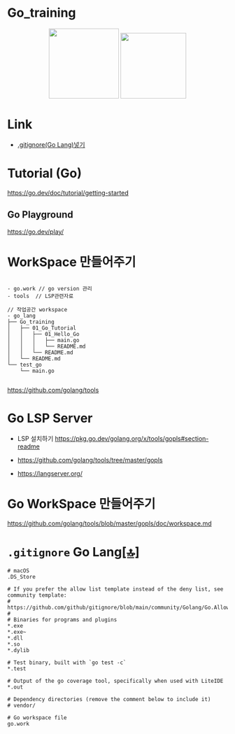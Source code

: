 # Go_training

<p align="center">
  <img width=160px src="https://github.com/YoungHaKim7/Cpp_Training/assets/67513038/8b4f734b-d251-467a-8dc5-58104d2aa38b" />
  <img width=150px src="https://go.dev/blog/go-brand/Go-Logo/SVG/Go-Logo_LightBlue.svg" />  
</p>


# Link

- [.gitignore(Go Lang)넣기](#gitignore-go-lang)

# Tutorial (Go)

https://go.dev/doc/tutorial/getting-started

## Go Playground 
https://go.dev/play/


# WorkSpace 만들어주기

```

- go.work // go version 관리
- tools  // LSP관련자료

// 작업공간 workspace
- go_lang
├── Go_training
│   ├── 01_Go_Tutorial
│   │   ├── 01_Hello_Go
│   │   │   ├── main.go
│   │   │   └── README.md
│   │   └── README.md
│   └── README.md
└── test_go
    └── main.go


```

https://github.com/golang/tools



# Go LSP Server

- LSP 설치하기 https://pkg.go.dev/golang.org/x/tools/gopls#section-readme

- https://github.com/golang/tools/tree/master/gopls

- https://langserver.org/

# Go WorkSpace 만들어주기


https://github.com/golang/tools/blob/master/gopls/doc/workspace.md

# ```.gitignore``` Go Lang[[🔝]](#link)

```
# macOS
.DS_Store

# If you prefer the allow list template instead of the deny list, see community template:
# https://github.com/github/gitignore/blob/main/community/Golang/Go.AllowList.gitignore
#
# Binaries for programs and plugins
*.exe
*.exe~
*.dll
*.so
*.dylib

# Test binary, built with `go test -c`
*.test

# Output of the go coverage tool, specifically when used with LiteIDE
*.out

# Dependency directories (remove the comment below to include it)
# vendor/

# Go workspace file
go.work
```
